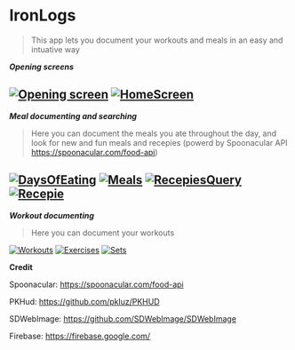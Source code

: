 # IronLogs

> This app lets you document your workouts and meals in an easy and intuative way 

***Opening screens***

[![Opening screen](https://i.imgur.com/Tc77WOv.png?1)]() [![HomeScreen](https://i.imgur.com/wgMtFjY.png?1)]()
-
***Meal documenting and searching***
>Here you can document the meals you ate throughout the day, and look for new and fun meals and recepies (powerd by Spoonacular API https://spoonacular.com/food-api)

[![DaysOfEating](https://i.imgur.com/zBx2H7h.png?1)]() [![Meals](https://i.imgur.com/6ISsMJm.png?2)]() [![RecepiesQuery](https://i.imgur.com/bMJFtOI.png?1)]()
[![Recepie](https://i.imgur.com/0pnzEZu.png?1)]()
-
***Workout documenting***
>Here you can document your workouts

[![Workouts](https://i.imgur.com/SbcPR6q.png?1)]() [![Exercises](https://i.imgur.com/ToaAL3j.png?1)]() [![Sets](https://i.imgur.com/zDkSBsO.png?1)]()

**Credit**

Spoonacular: https://spoonacular.com/food-api

PKHud: https://github.com/pkluz/PKHUD

SDWebImage: https://github.com/SDWebImage/SDWebImage

Firebase: https://firebase.google.com/
